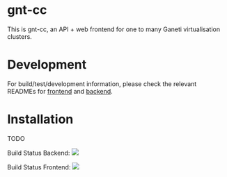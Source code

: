 # gnt-cc

This is gnt-cc, an API + web frontend for one to many Ganeti virtualisation clusters.

# Development

For build/test/development information, please check the relevant READMEs for [frontend](web/README.md) and [backend](api/README.md).

# Installation

TODO

Build Status Backend: ![](https://github.com/sipgate/gnt-cc/workflows/Go/badge.svg)

Build Status Frontend: ![](https://github.com/sipgate/gnt-cc/workflows/Web/badge.svg)
